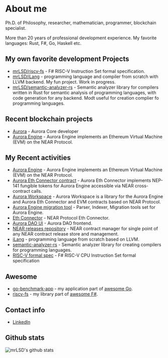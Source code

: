 # About me
Ph.D. of Philosophy, researcher, mathematician, programmer, 
blockchain specialist.

More than 20 years of professional development experience.
My favorite languages: Rust, F#, Go, Haskell etc.

## My own favorite development Projects
* [mrLSD/riscv-fs](https://github.com/mrLSD/riscv-fs) - F# RISC-V Instruction Set formal specification.
* [mrLSD/iLang](https://github.com/mrLSD/iLang) - programming language and compiler from scratch with LLVM backend.
  My fun project.  Work in progress.
* [mrLSD/semantic-analyzer-rs](https://github.com/mrLSD/semantic-analyzer-rs.git) - Semantic analyzer library for 
  compilers written in Rust for semantic analysis of programming languages, with code generation for any backend.
  Modt useful for creation complier fo programming languages.

## Recent blockchain projects
* [Aurora](https://github.com/aurora-is-near/) - Aurora Core developer
* [Aurora Engine](https://github.com/aurora-is-near/aurora-engine) - Aurora Engine implements an Ethereum Virtual Machine (EVM) on the NEAR Protocol.

## My Recent activities
* [Aurora Engine](https://github.com/aurora-is-near/aurora-engine) -  Aurora Engine implements an Ethereum Virtual Machine (EVM) on the NEAR Protocol.
* [Aurora Eth Connector contract](https://github.com/aurora-is-near/aurora-eth-connector) - Aurora Eth Connector implements NEP-141 fungible tokens for Aurora Engine accessible via NEAR cross-contract calls.
* [Aurora Workspace](https://github.com/aurora-is-near/aurora-workspace) - Aurora Workspace is a library for the Aurora Engine and Aurora Eth Connector and EVM contracts based on NEAR Protocol.
* [Aurora Engine migration tool](https://github.com/aurora-is-near/aurora-engine-migration-tool) - Parser, Indexer, Migration tools set for Aurora Engine.
* [Eth Connector](https://github.com/aurora-is-near/eth-connector) - NEAR Protocol Eth Connector.
* [Aurora DAO UI](https://github.com/aurora-is-near/aurora-dao-ui) - Aurora DAO frontend.
* [NEAR releases repository](https://github.com/aurora-is-near/release-repository.git) - NEAR contract manager for single point of any NEAR contract release store and management.
* [iLang](https://github.com/mrLSD/iLang) - programming language from scratch based on LLVM.
* [semantic-analyzer-rs](https://github.com/mrLSD/semantic-analyzer-rs.git) - Semantic analyzer library for creating compilers for programming languages.
* [RISC-V formal spec](https://github.com/mrLSD/riscv-fs) -  F# RISC-V CPU Instruction Set formal specification


## Awesome
- [go-benchmark-app](https://github.com/mrLSD/go-benchmark-app) - my application part of [awesome Go](https://github.com/mrLSD/go-benchmark-app).
- [riscv-fs](https://github.com/fsprojects/awesome-fsharp) - my library part of [awesome F#](https://github.com/fsprojects/awesome-fsharp).

## Contact info
* [LinkedIn](https://www.linkedin.com/in/evgeny-ukhanov/)

## Github stats
![mrLSD's github stats](https://github-readme-stats.vercel.app/api?username=mrlsd&count_private=true&include_all_commits=false&hide_title=false&show_icons=true&theme=ocean_dark)
